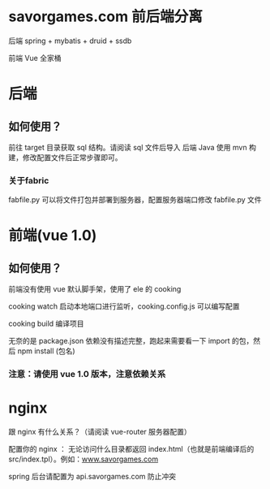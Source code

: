 # savorgames.com 前后端分离
后端 spring + mybatis + druid + ssdb

前端 Vue 全家桶

# 后端
## 如何使用？
前往 target 目录获取 sql 结构。请阅读 sql 文件后导入
后端 Java 使用 mvn 构建，修改配置文件后正常步骤即可。

### 关于fabric
fabfile.py 可以将文件打包并部署到服务器，配置服务器端口修改 fabfile.py 文件

# 前端(vue 1.0)
## 如何使用？
前端没有使用 vue 默认脚手架，使用了 ele 的 cooking

cooking watch 启动本地端口进行监听，cooking.config.js 可以编写配置

cooking build 编译项目

无奈的是 package.json 依赖没有描述完整，跑起来需要看一下 import 的包，然后 npm install (包名)

### 注意：请使用 vue 1.0 版本，注意依赖关系

# nginx

跟 nginx 有什么关系？（请阅读 vue-router 服务器配置）

配置你的 nginx ： 无论访问什么目录都返回 index.html（也就是前端编译后的 src/index.tpl）。例如：www.savorgames.com

spring 后台请配置为 api.savorgames.com
防止冲突

